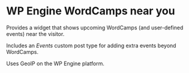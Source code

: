 # WP Engine WordCamps near you

Provides a widget that shows upcoming WordCamps (and user-defined events) near the visitor.

Includes an *Events* custom post type for adding extra events beyond WordCamps.

Uses GeoIP on the WP Engine platform.
